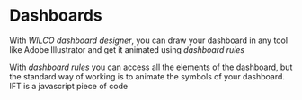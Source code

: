 # Dashboards

With _WILCO dashboard designer_, you can draw your dashboard in any tool like Adobe Illustrator and get it animated using _dashboard rules_

With _dashboard rules_ you can access all the elements of the dashboard, but the standard way of working is to animate the symbols of your dashboard. IFT is a javascript piece of code

## 

